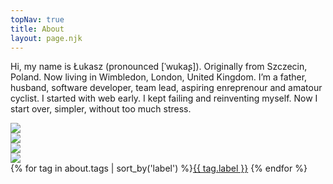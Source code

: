 ```yaml
---
topNav: true
title: About
layout: page.njk
---
```


Hi, my name is Łukasz (pronounced [ˈwukaʂ]). Originally from Szczecin, Poland. Now living in Wimbledon, London, United Kingdom. I’m a father, husband, software developer, team lead, aspiring enreprenour and amatour cyclist. I started with web early. I kept failing and reinventing myself. Now I start over, simpler, without too much stress.

<div class="flex w-full mt-8 mb-8">
    <div class="flex-1 text-center">
        <a href="https://www.linkedin.com/in/sielay/" target="_blank"><img class="w-12 h-12 inline-block" src="/icons/linkedin.svg"/></a>
    </div>
    <div class="flex-1 text-center">
        <a href="https://github.com/sielay" target="_blank"><img class="w-12 h-12 inline-block" src="/icons/github.svg"/></a>
    </div>
    <div class="flex-1 text-center">
        <a href="https://twitter.com/sielay" target="_blank"><img class="w-12 h-12 inline-block" src="/icons/twitter.svg"/></a>
    </div>
    <div class="flex-1 text-center">
        <a href="https://instagram.com/sielay" target="_blank"><img class="w-12 h-12 inline-block" src="/icons/instagram.svg"/></a>
    </div>
</div>

<div>{% for tag in about.tags | sort_by('label') %}<a class="text-gray-600 text-sm mr-1 mb-1" href="{{ tag.link }}">{{ tag.label }}</a> {% endfor %}</diuv>
